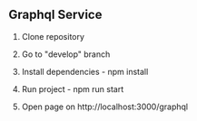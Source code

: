 ## Graphql Service

1) Clone repository

2) Go to "develop" branch

3) Install dependencies - npm install

4) Run project - npm run start

5) Open page on http://localhost:3000/graphql